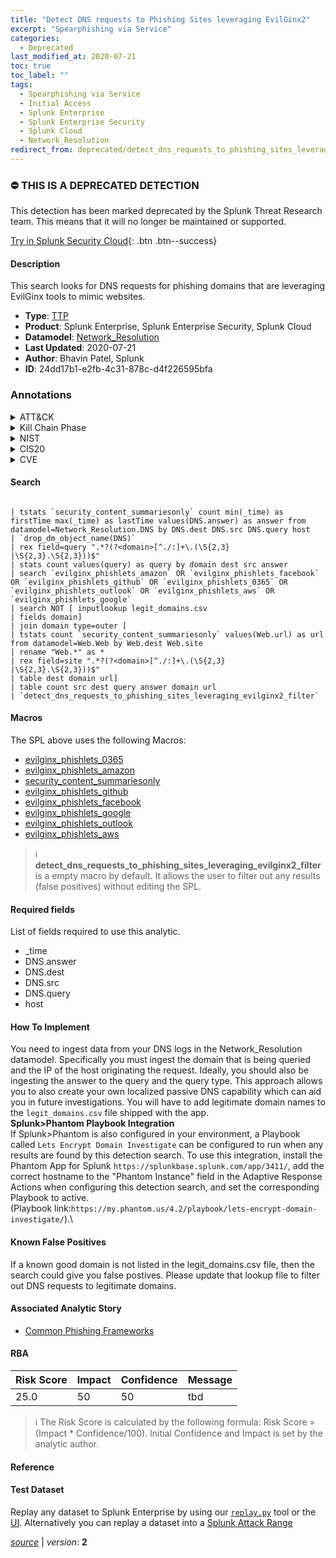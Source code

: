 ```yaml
---
title: "Detect DNS requests to Phishing Sites leveraging EvilGinx2"
excerpt: "Spearphishing via Service"
categories:
  - Deprecated
last_modified_at: 2020-07-21
toc: true
toc_label: ""
tags:
  - Spearphishing via Service
  - Initial Access
  - Splunk Enterprise
  - Splunk Enterprise Security
  - Splunk Cloud
  - Network_Resolution
redirect_from: deprecated/detect_dns_requests_to_phishing_sites_leveraging_evilginx2/
---
```



### :no_entry: THIS IS A DEPRECATED DETECTION
This detection has been marked deprecated by the Splunk Threat Research team. This means that it will no longer be maintained or supported. 


[Try in Splunk Security Cloud](https://www.splunk.com/en_us/cyber-security.html){: .btn .btn--success}

#### Description

This search looks for DNS requests for phishing domains that are leveraging EvilGinx tools to mimic websites.

- **Type**: [TTP](https://github.com/splunk/security_content/wiki/Detection-Analytic-Types)
- **Product**: Splunk Enterprise, Splunk Enterprise Security, Splunk Cloud
- **Datamodel**: [Network_Resolution](https://docs.splunk.com/Documentation/CIM/latest/User/NetworkResolution)
- **Last Updated**: 2020-07-21
- **Author**: Bhavin Patel, Splunk
- **ID**: 24dd17b1-e2fb-4c31-878c-d4f226595bfa

### Annotations
<details>
  <summary>ATT&CK</summary>

<div markdown="1">

#### [ATT&CK](https://attack.mitre.org/)

| ID          | Technique   | Tactic         |
| ----------- | ----------- |--------------- |
| [T1566.003](https://attack.mitre.org/techniques/T1566/003/) | Spearphishing via Service | Initial Access |

</div>
</details>


<details>
  <summary>Kill Chain Phase</summary>

<div markdown="1">

* Delivery
* Command &amp; Control


</div>
</details>


<details>
  <summary>NIST</summary>

<div markdown="1">

* ID.AM
* PR.DS
* PR.IP
* DE.AE
* DE.CM



</div>
</details>

<details>
  <summary>CIS20</summary>

<div markdown="1">

* CIS 8
* CIS 7



</div>
</details>

<details>
  <summary>CVE</summary>

<div markdown="1">


</div>
</details>


#### Search

```

| tstats `security_content_summariesonly` count min(_time) as firstTime max(_time) as lastTime values(DNS.answer) as answer from datamodel=Network_Resolution.DNS by DNS.dest DNS.src DNS.query host 
| `drop_dm_object_name(DNS)`
| rex field=query ".*?(?<domain>[^./:]+\.(\S{2,3}
|\S{2,3}.\S{2,3}))$" 
| stats count values(query) as query by domain dest src answer
| search `evilginx_phishlets_amazon` OR `evilginx_phishlets_facebook` OR `evilginx_phishlets_github` OR `evilginx_phishlets_0365` OR `evilginx_phishlets_outlook` OR `evilginx_phishlets_aws` OR `evilginx_phishlets_google` 
| search NOT [ inputlookup legit_domains.csv 
| fields domain]
| join domain type=outer [
| tstats count `security_content_summariesonly` values(Web.url) as url from datamodel=Web.Web by Web.dest Web.site 
| rename "Web.*" as * 
| rex field=site ".*?(?<domain>[^./:]+\.(\S{2,3}
|\S{2,3}.\S{2,3}))$" 
| table dest domain url] 
| table count src dest query answer domain url 
| `detect_dns_requests_to_phishing_sites_leveraging_evilginx2_filter`
```

#### Macros
The SPL above uses the following Macros:
* [evilginx_phishlets_0365](https://github.com/splunk/security_content/blob/develop/macros/evilginx_phishlets_0365.yml)
* [evilginx_phishlets_amazon](https://github.com/splunk/security_content/blob/develop/macros/evilginx_phishlets_amazon.yml)
* [security_content_summariesonly](https://github.com/splunk/security_content/blob/develop/macros/security_content_summariesonly.yml)
* [evilginx_phishlets_github](https://github.com/splunk/security_content/blob/develop/macros/evilginx_phishlets_github.yml)
* [evilginx_phishlets_facebook](https://github.com/splunk/security_content/blob/develop/macros/evilginx_phishlets_facebook.yml)
* [evilginx_phishlets_google](https://github.com/splunk/security_content/blob/develop/macros/evilginx_phishlets_google.yml)
* [evilginx_phishlets_outlook](https://github.com/splunk/security_content/blob/develop/macros/evilginx_phishlets_outlook.yml)
* [evilginx_phishlets_aws](https://github.com/splunk/security_content/blob/develop/macros/evilginx_phishlets_aws.yml)

> :information_source:
> **detect_dns_requests_to_phishing_sites_leveraging_evilginx2_filter** is a empty macro by default. It allows the user to filter out any results (false positives) without editing the SPL.



#### Required fields
List of fields required to use this analytic.
* _time
* DNS.answer
* DNS.dest
* DNS.src
* DNS.query
* host



#### How To Implement
You need to ingest data from your DNS logs in the Network_Resolution datamodel. Specifically you must ingest the domain that is being queried and the IP of the host originating the request. Ideally, you should also be ingesting the answer to the query and the query type. This approach allows you to also create your own localized passive DNS capability which can aid you in future investigations. You will have to add legitimate domain names to the `legit_domains.csv` file shipped with the app. \
 **Splunk&gt;Phantom Playbook Integration**\
If Splunk&gt;Phantom is also configured in your environment, a Playbook called `Lets Encrypt Domain Investigate` can be configured to run when any results are found by this detection search. To use this integration, install the Phantom App for Splunk `https://splunkbase.splunk.com/app/3411/`, add the correct hostname to the &#34;Phantom Instance&#34; field in the Adaptive Response Actions when configuring this detection search, and set the corresponding Playbook to active. \
(Playbook link:`https://my.phantom.us/4.2/playbook/lets-encrypt-domain-investigate/`).\

#### Known False Positives
If a known good domain is not listed in the legit_domains.csv file, then the search could give you false postives. Please update that lookup file to filter out DNS requests to legitimate domains.

#### Associated Analytic Story
* [Common Phishing Frameworks](/stories/common_phishing_frameworks)




#### RBA

| Risk Score  | Impact      | Confidence   | Message      |
| ----------- | ----------- |--------------|--------------|
| 25.0 | 50 | 50 | tbd |


> :information_source:
> The Risk Score is calculated by the following formula: Risk Score = (Impact * Confidence/100). Initial Confidence and Impact is set by the analytic author.


#### Reference


#### Test Dataset
Replay any dataset to Splunk Enterprise by using our [`replay.py`](https://github.com/splunk/attack_data#using-replaypy) tool or the [UI](https://github.com/splunk/attack_data#using-ui).
Alternatively you can replay a dataset into a [Splunk Attack Range](https://github.com/splunk/attack_range#replay-dumps-into-attack-range-splunk-server)




[*source*](https://github.com/splunk/security_content/tree/develop/detections/deprecated/detect_dns_requests_to_phishing_sites_leveraging_evilginx2.yml) \| *version*: **2**